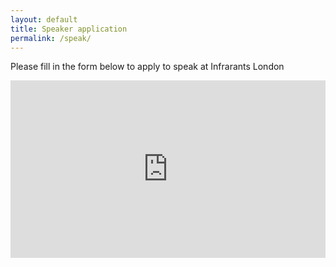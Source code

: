 ```yaml
---
layout: default
title: Speaker application
permalink: /speak/
---
```


Please fill in the form below to apply to speak at Infrarants London

<div style="position: relative; padding-bottom: 56.25%; height: 0; overflow: hidden;">
    <iframe src="https://docs.google.com/forms/d/e/1FAIpQLSfBMbUABaA01Yj8f17Kl1uSDIKax-muzNnKQ83HFjZjaldaAg/viewform?usp=sf_link" frameborder="0" style="position: absolute; top: 0; left: 0; width: 100%; height: 100%;"></iframe>
</div>

